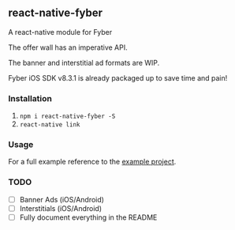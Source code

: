 ## react-native-fyber

A react-native module for Fyber

The offer wall has an imperative API.

The banner and interstitial ad formats are WIP.

Fyber iOS SDK v8.3.1 is already packaged up to save time and pain! 

### Installation

1. `npm i react-native-fyber -S`
2. `react-native link`

### Usage


For a full example reference to the [example project](Example).


### TODO
- [ ] Banner Ads (iOS/Android) 
- [ ] Interstitials (iOS/Android)
- [ ] Fully document everything in the README
